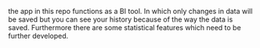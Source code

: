 the app in this repo functions as a BI tool. In which only changes in data will be saved but you can see your history because of the way the data is saved. Furthermore there are some statistical features which need to be further developed.
